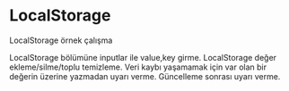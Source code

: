 # LocalStorage
LocalStorage örnek çalışma

LocalStorage bölümüne inputlar ile value,key girme.
LocalStorage değer ekleme/silme/toplu temizleme. 
Veri kaybı yaşamamak için var olan bir değerin üzerine yazmadan uyarı verme.
Güncelleme sonrası uyarı verme.

